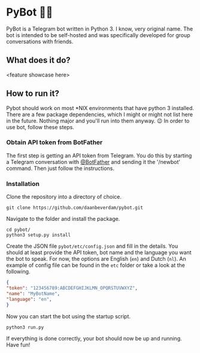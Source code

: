 # PyBot 🐍🤖

PyBot is a Telegram bot written in Python 3. I know, very original name. The bot is intended to be self-hosted and was specifically developed for group conversations with friends.

## What does it do?
\<feature showcase here\>

## How to run it?
Pybot should work on most \*NIX environments that have python 3 installed. There are a few package dependencies, which I might or might not list here in the future. Nothing major and you'll run into them anyway. 😉 In order to use bot, follow these steps.

### Obtain API token from BotFather
The first step is getting an API token from Telegram. You do this by starting a Telegram conversation with [@BotFather](https://telegram.me/botfather) and sending it the '/newbot' command. Then just follow the instructions.

### Installation
Clone the repository into a directory of choice.
```
git clone https://github.com/daanbeverdam/pybot.git
```
Navigate to the folder and install the package.
```
cd pybot/
python3 setup.py install
```
Create the JSON file `pybot/etc/config.json` and fill in the details. You should at least provide the API token, bot name and the language you want the bot to speak. For now, the options are English (`en`) and Dutch (`nl`). An example of config file can be found in the `etc` folder or take a look at the following.
```JSON
{
"token": "123456789:ABCDEFGHIJKLMN_OPQRSTUVWXYZ",
"name": "MyBotName",
"language": "en",
}
```
Now you can start the bot using the startup script.
```
python3 run.py
```
If everything is done correctly, your bot should now be up and running. Have fun!
